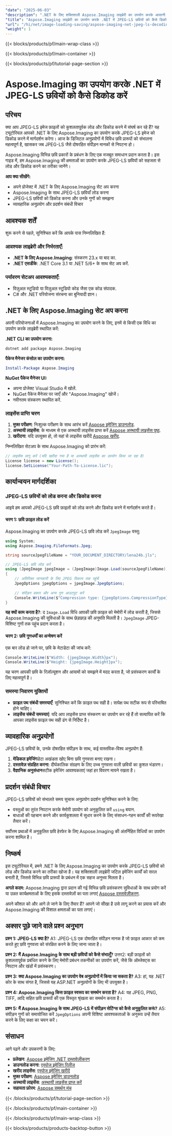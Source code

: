 ```yaml
---
"date": "2025-06-03"
"description": ".NET के लिए शक्तिशाली Aspose.Imaging लाइब्रेरी का उपयोग करके आसानी से JPEG-LS छवियों को डिकोड और हैंडल करना सीखें। सहज छवि प्रसंस्करण के लिए इस गाइड का पालन करें।"
"title": "Aspose.Imaging लाइब्रेरी का उपयोग करके .NET में JPEG-LS छवियों को कैसे डिकोड करें"
"url": "/hi/net/image-loading-saving/aspose-imaging-net-jpeg-ls-decoding-guide/"
"weight": 1
---
```


{{< blocks/products/pf/main-wrap-class >}}

{{< blocks/products/pf/main-container >}}

{{< blocks/products/pf/tutorial-page-section >}}
# Aspose.Imaging का उपयोग करके .NET में JPEG-LS छवियों को कैसे डिकोड करें

## परिचय

क्या आप JPEG-LS इमेज फ़ाइलों को कुशलतापूर्वक लोड और डिकोड करने में संघर्ष कर रहे हैं? यह ट्यूटोरियल आपको .NET के लिए Aspose.Imaging का उपयोग करके JPEG-LS इमेज को डिकोड करने में मार्गदर्शन करेगा। आज के डिजिटल अनुप्रयोगों में विविध छवि प्रारूपों को संभालना महत्वपूर्ण है, खासकर जब JPEG-LS जैसे दोषरहित संपीड़न मानकों से निपटना हो।

Aspose.Imaging विभिन्न छवि प्रकारों के प्रबंधन के लिए एक मजबूत समाधान प्रदान करता है। इस गाइड में, हम Aspose.Imaging की क्षमताओं का उपयोग करके JPEG-LS छवियों को सहजता से लोड और डिकोड करने का तरीका जानेंगे।

**आप क्या सीखेंगे:**
- अपने प्रोजेक्ट में .NET के लिए Aspose.Imaging सेट अप करना
- Aspose.Imaging के साथ JPEG-LS छवियाँ लोड करना
- JPEG-LS छवियों को डिकोड करना और उनके गुणों को समझना
- व्यावहारिक अनुप्रयोग और प्रदर्शन संबंधी विचार

## आवश्यक शर्तें

शुरू करने से पहले, सुनिश्चित करें कि आपके पास निम्नलिखित हैं:

### आवश्यक लाइब्रेरी और निर्भरताएँ:
- **.NET के लिए Aspose.Imaging**: संस्करण 23.x या बाद का.
- **.NET एसडीके**: .NET Core 3.1 या .NET 5/6+ के साथ सेट अप करें.

### पर्यावरण सेटअप आवश्यकताएँ:
- विज़ुअल स्टूडियो या विज़ुअल स्टूडियो कोड जैसा एक कोड संपादक.
- C# और .NET परियोजना संरचना का बुनियादी ज्ञान।

## .NET के लिए Aspose.Imaging सेट अप करना

अपनी परियोजनाओं में Aspose.Imaging का उपयोग करने के लिए, इनमें से किसी एक विधि का उपयोग करके लाइब्रेरी स्थापित करें:

**.NET CLI का उपयोग करना:**
```bash
dotnet add package Aspose.Imaging
```

**पैकेज मैनेजर कंसोल का उपयोग करना:**
```powershell
Install-Package Aspose.Imaging
```

**NuGet पैकेज मैनेजर UI:**
- अपना प्रोजेक्ट Visual Studio में खोलें.
- NuGet पैकेज मैनेजर पर जाएँ और "Aspose.Imaging" खोजें।
- नवीनतम संस्करण स्थापित करें.

### लाइसेंस प्राप्ति चरण
1. **मुफ्त परीक्षण**: निःशुल्क परीक्षण के साथ आरंभ करें [Aspose इमेजिंग डाउनलोड](https://releases.aspose.com/imaging/net/).
2. **अस्थायी लाइसेंस**: के माध्यम से एक अस्थायी लाइसेंस प्राप्त करें [Aspose अस्थायी लाइसेंस पृष्ठ](https://purchase.aspose.com/temporary-license/).
3. **खरीदना**: यदि उपयुक्त हो, तो यहां से लाइसेंस खरीदें [Aspose खरीद](https://purchase.aspose.com/buy).

निम्नलिखित सेटअप के साथ Aspose.Imaging को प्रारंभ करें:
```csharp
// लाइसेंस लागू करें (यदि खरीदा गया है या अस्थायी लाइसेंस का उपयोग किया जा रहा है)
License license = new License();
license.SetLicense("Your-Path-To-License.lic");
```

## कार्यान्वयन मार्गदर्शिका

### JPEG-LS छवियों को लोड करना और डिकोड करना

आइये हम आपको JPEG-LS छवि फ़ाइलों को लोड करने और डिकोड करने में मार्गदर्शन करते हैं।

#### चरण 1: छवि फ़ाइल लोड करें
Aspose.Imaging का उपयोग करके JPEG-LS छवि लोड करें `JpegImage` वस्तु:
```csharp
using System;
using Aspose.Imaging.FileFormats.Jpeg;

string sourceJpegFileName = "YOUR_DOCUMENT_DIRECTORY/lena24b.jls";

// JPEG-LS छवि लोड करें
using (JpegImage jpegImage = (JpegImage)Image.Load(sourceJpegFileName))
{
    // अतिरिक्त जानकारी के लिए JPEG विकल्प तक पहुंचें
    JpegOptions jpegOptions = jpegImage.JpegOptions;
    
    // संपीड़न प्रकार और अन्य गुण आउटपुट करें
    Console.WriteLine($"Compression type: {jpegOptions.CompressionType}");
}
```
**यह क्यों काम करता है?**: द `Image.Load` विधि आपकी छवि फ़ाइल को मेमोरी में लोड करती है, जिससे Aspose.Imaging की सुविधाओं के साथ छेड़छाड़ की अनुमति मिलती है। `JpegImage` JPEG-विशिष्ट गुणों तक पहुंच प्रदान करता है।

#### चरण 2: छवि गुणधर्मों का अन्वेषण करें
एक बार लोड हो जाने पर, छवि के मेटाडेटा की जांच करें:
```csharp
Console.WriteLine($"Width: {jpegImage.Width}px");
Console.WriteLine($"Height: {jpegImage.Height}px");
```
यह चरण आपकी छवि के रिज़ॉल्यूशन और आयामों को समझने में मदद करता है, जो प्रसंस्करण कार्यों के लिए महत्वपूर्ण है।

### समस्या निवारण युक्तियों
- **फ़ाइल पथ संबंधी समस्याएँ**: सुनिश्चित करें कि फ़ाइल पथ सही है। सापेक्ष पथ सटीक रूप से परिभाषित होने चाहिए।
- **लाइसेंस संबंधी समस्याएं**: यदि आप लाइसेंस प्राप्त संस्करण का उपयोग कर रहे हैं तो सत्यापित करें कि आपका लाइसेंस फ़ाइल पथ सही ढंग से निर्दिष्ट है।

## व्यावहारिक अनुप्रयोगों

JPEG-LS छवियों के, उनके दोषरहित संपीड़न के साथ, कई वास्तविक-विश्व अनुप्रयोग हैं:
1. **मेडिकल इमेजिंग**डेटा अखंडता खोए बिना छवि गुणवत्ता बनाए रखना।
2. **दस्तावेज़ संग्रहित करना**: दीर्घकालिक संग्रहण के लिए उच्च गुणवत्ता वाली छवियों का कुशल भंडारण।
3. **वैज्ञानिक अनुसंधान**सटीक इमेजिंग आवश्यकताएं जहां हर विवरण मायने रखता है।

## प्रदर्शन संबंधी विचार
JPEG-LS छवियों को संभालते समय सुचारू अनुप्रयोग प्रदर्शन सुनिश्चित करने के लिए:
- वस्तुओं का तुरंत निपटान करके मेमोरी उपयोग को अनुकूलित करें `using` बयान.
- बाधाओं की पहचान करने और कार्यकुशलता में सुधार करने के लिए संसाधन-गहन कार्यों की रूपरेखा तैयार करें।

सर्वोत्तम प्रथाओं में अनुकूलित छवि हेरफेर के लिए Aspose.Imaging की अंतर्निहित विधियों का उपयोग करना शामिल है।

## निष्कर्ष

इस ट्यूटोरियल में, हमने .NET के लिए Aspose.Imaging का उपयोग करके JPEG-LS छवियों को लोड और डिकोड करने का तरीका खोजा है। यह शक्तिशाली लाइब्रेरी जटिल इमेजिंग कार्यों को सरल बनाती है, जिससे विभिन्न छवि प्रारूपों के प्रबंधन में एक सहज अनुभव मिलता है।

**अगले कदम:**
Aspose.Imaging द्वारा प्रदान की गई विभिन्न छवि प्रसंस्करण सुविधाओं के साथ प्रयोग करें या उन्नत कार्यक्षमताओं के लिए इसके दस्तावेज़ों का पता लगाएं [Aspose दस्तावेज़ीकरण](https://reference.aspose.com/imaging/net/).

अपने कौशल को और आगे ले जाने के लिए तैयार हैं? आपने जो सीखा है उसे लागू करने का प्रयास करें और Aspose.Imaging की विशाल क्षमताओं का पता लगाएं।

## अक्सर पूछे जाने वाले प्रश्न अनुभाग

**प्रश्न 1: JPEG-LS क्या है?**
A1: JPEG-LS एक दोषरहित संपीड़न मानक है जो फ़ाइल आकार को कम करते हुए छवि गुणवत्ता को संरक्षित करने के लिए जाना जाता है।

**प्रश्न 2: मैं Aspose.Imaging के साथ बड़ी छवियों को कैसे संभालूँ?**
उत्तर2: बड़ी फ़ाइलों को कुशलतापूर्वक प्रबंधित करने के लिए मेमोरी प्रबंधन तकनीकों का उपयोग करें, जैसे कि ऑब्जेक्ट्स का निपटान और खंडों में प्रसंस्करण।

**प्रश्न 3: क्या Aspose.Imaging का उपयोग वेब अनुप्रयोगों में किया जा सकता है?**
A3: हां, यह .NET कोर के साथ संगत है, जिससे यह ASP.NET अनुप्रयोगों के लिए भी उपयुक्त है।

**प्रश्न 4: Aspose.Imaging किस फ़ाइल स्वरूप का समर्थन करता है?**
A4: यह JPEG, PNG, TIFF, आदि सहित छवि प्रारूपों की एक विस्तृत श्रृंखला का समर्थन करता है।

**प्रश्न 5: मैं Aspose.Imaging के साथ JPEG-LS में संपीड़न सेटिंग्स को कैसे अनुकूलित करूं?**
A5: संपीड़न गुणों को समायोजित करें `JpegOptions` अपनी विशिष्ट आवश्यकताओं के अनुरूप उन्हें तैयार करने के लिए कक्षा का चयन करें।

## संसाधन
आगे पढ़ने और उपकरणों के लिए:
- **प्रलेखन**: [Aspose इमेजिंग .NET दस्तावेज़ीकरण](https://reference.aspose.com/imaging/net/)
- **डाउनलोड करना**: [एस्पोज इमेजिंग रिलीज](https://releases.aspose.com/imaging/net/)
- **खरीद लाइसेंस**: [एस्पोज इमेजिंग खरीदें](https://purchase.aspose.com/buy)
- **मुफ्त परीक्षण**: [Aspose इमेजिंग डाउनलोड](https://releases.aspose.com/imaging/net/)
- **अस्थायी लाइसेंस**: [अस्थायी लाइसेंस प्राप्त करें](https://purchase.aspose.com/temporary-license/)
- **सहायता फ़ोरम**: [Aspose समर्थन मंच](https://forum.aspose.com/c/imaging/10)

{{< /blocks/products/pf/tutorial-page-section >}}

{{< /blocks/products/pf/main-container >}}

{{< /blocks/products/pf/main-wrap-class >}}

{{< blocks/products/products-backtop-button >}}